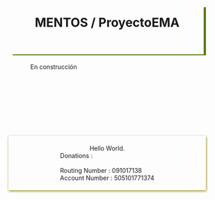 <style>
  h1 {
    width:80%;
    height:70px;
    padding:20px;
    text-align:center;
    box-shadow: 5px 2px 1px #577909;
    margin:0 auto;
  }
  p {
  width:70%;margin: 20px auto;
  }
  .div1 {
    width:90%;
    margin:150px auto;
    padding:20px;
    box-shadow: 1px 2px 5px #978909;
    box-sizing:border-box;
    display:flex;
    flex-direction: column;
    justify-content:space-between;
    align-items:center;
  }
</style>

<h1>MENTOS / ProyectoEMA</h1>
<p>
En construcci&oacute;n
</p>
<div class="div1">
    Hello World.<br><nr>
    Donations :<br><br>
    Routing Number : 091017138<br>
    Account Number : 505101771374
</div>
